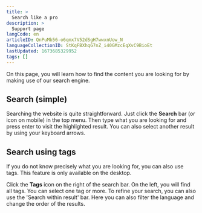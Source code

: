 ```yaml
---
title: >
  Search like a pro
description: >
  Support page
langCode: en
articleID: QnPuMb56-o6qmx7V52dSgH7wwxnUow_N
languageCollectionID: StKqFBXhqG7nZ_i40GMzcEqXvC9BioEt
lastUpdated: 1673685329952
tags: []
---
```


On this page, you will learn how to find the content you are looking for by making use of our search engine.

## Search (simple)

Searching the website is quite straightforward. Just click the **Search** bar (or icon on mobile) in the top menu. Then type what you are looking for and press enter to visit the highlighted result. You can also select another result by using your keyboard arrows.

## Search using tags

If you do not know precisely what you are looking for, you can also use tags. This feature is only available on the desktop.

Click the **Tags** icon on the right of the search bar. On the left, you will find all tags. You can select one tag or more. To refine your search, you can also use the 'Search within result' bar. Here you can also filter the language and change the order of the results.